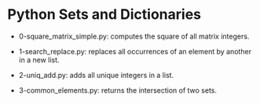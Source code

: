 # Python Sets and Dictionaries

* 0-square_matrix_simple.py: computes the square of all matrix integers.

* 1-search_replace.py: replaces all occurrences of an element by another in a new list.

* 2-uniq_add.py: adds all unique integers in a list.

* 3-common_elements.py: returns the intersection of two sets.


